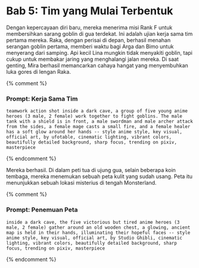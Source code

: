 # Bab 5: Tim yang Mulai Terbentuk

Dengan kepercayaan diri baru, mereka menerima misi Rank F untuk membersihkan sarang goblin di gua terdekat. Ini adalah ujian kerja sama tim pertama mereka. Raka, dengan perisai di depan, berhasil menahan serangan goblin pertama, memberi waktu bagi Arga dan Bimo untuk menyerang dari samping. Api kecil Lina mungkin tidak menyakiti goblin, tapi cukup untuk membakar jaring yang menghalangi jalan mereka. Di saat genting, Mira berhasil memancarkan cahaya hangat yang menyembuhkan luka gores di lengan Raka.

{% comment %}
### Prompt: Kerja Sama Tim
```
teamwork action shot inside a dark cave, a group of five young anime heroes (3 male, 2 female) work together to fight goblins. The male tank with a shield is in front, a male swordman and male archer attack from the sides, a female mage casts a small fire, and a female healer has a soft glow around her hands -- style anime style, key visual, official art, by ufotable, cinematic lighting, vibrant colors, beautifully detailed background, sharp focus, trending on pixiv, masterpiece
```
{% endcomment %}

Mereka berhasil. Di dalam peti tua di ujung gua, selain beberapa koin tembaga, mereka menemukan sebuah peta kulit yang sudah usang. Peta itu menunjukkan sebuah lokasi misterius di tengah Monsterland.

{% comment %}
### Prompt: Penemuan Peta
```
inside a dark cave, the five victorious but tired anime heroes (3 male, 2 female) gather around an old wooden chest, a glowing, ancient map is held in their hands, illuminating their hopeful faces -- style anime style, key visual, official art, by Studio Ghibli, cinematic lighting, vibrant colors, beautifully detailed background, sharp focus, trending on pixiv, masterpiece
```
{% endcomment %}
